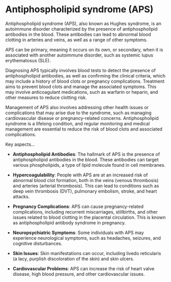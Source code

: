 # Antiphospholipid syndrome (APS)

Antiphospholipid syndrome (APS), also known as Hughes syndrome, is an autoimmune disorder characterized by the presence of antiphospholipid antibodies in the blood. These antibodies can lead to abnormal blood clotting in arteries and veins, as well as a range of other symptoms.

APS can be primary, meaning it occurs on its own, or secondary, when it is associated with another autoimmune disorder, such as systemic lupus erythematosus (SLE).

Diagnosing APS typically involves blood tests to detect the presence of antiphospholipid antibodies, as well as confirming the clinical criteria, which may include a history of blood clots or pregnancy complications. Treatment aims to prevent blood clots and manage the associated symptoms. This may involve anticoagulant medications, such as warfarin or heparin, and other measures to reduce clotting risk.

Management of APS also involves addressing other health issues or complications that may arise due to the syndrome, such as managing cardiovascular disease or pregnancy-related concerns. Antiphospholipid syndrome is a lifelong condition, and regular monitoring and medical management are essential to reduce the risk of blood clots and associated complications.

Key aspects…

* **Antiphospholipid Antibodies**: The hallmark of APS is the presence of antiphospholipid antibodies in the blood. These antibodies can target various phospholipids, a type of lipid molecule found in cell membranes.

* **Hypercoagulability**: People with APS are at an increased risk of abnormal blood clot formation, both in the veins (venous thrombosis) and arteries (arterial thrombosis). This can lead to conditions such as deep vein thrombosis (DVT), pulmonary embolism, stroke, and heart attacks.

* **Pregnancy Complications**: APS can cause pregnancy-related complications, including recurrent miscarriages, stillbirths, and other issues related to blood clotting in the placental circulation. This is known as antiphospholipid antibody syndrome in pregnancy.

* **Neuropsychiatric Symptoms**: Some individuals with APS may experience neurological symptoms, such as headaches, seizures, and cognitive disturbances.

* **Skin Issues**: Skin manifestations can occur, including livedo reticularis (a lacy, purplish discoloration of the skin) and skin ulcers.

* **Cardiovascular Problems**: APS can increase the risk of heart valve disease, high blood pressure, and other cardiovascular issues.

